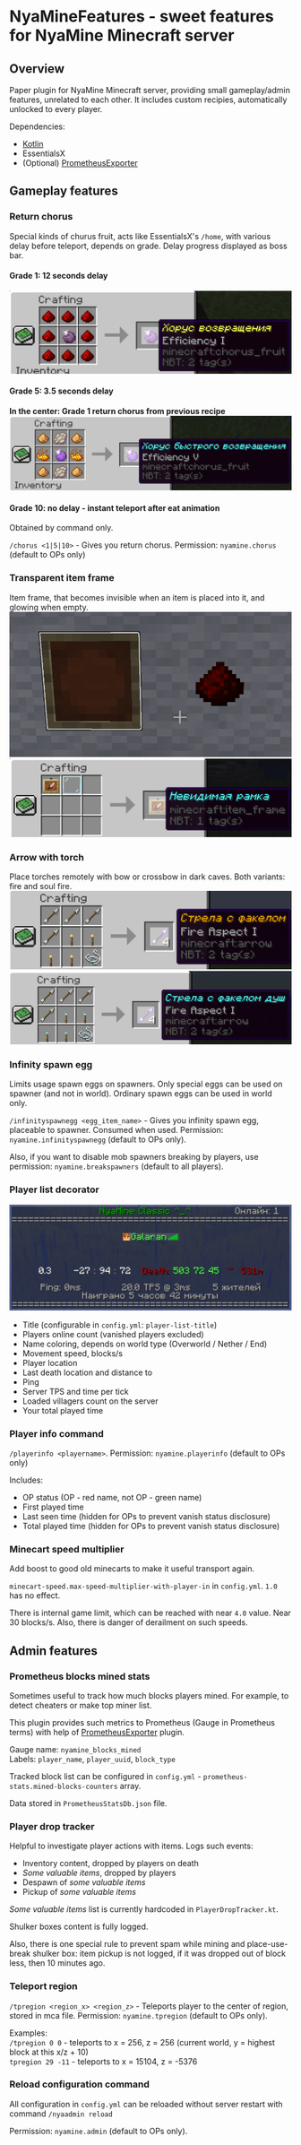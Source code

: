 # NyaMineFeatures - sweet features for NyaMine Minecraft server

## Overview
Paper plugin for NyaMine Minecraft server, providing small gameplay/admin features, unrelated to each other.
It includes custom recipies, automatically unlocked to every player.

Dependencies:
* [Kotlin](https://github.com/galaran/KotlinMC)
* EssentialsX
* (Optional) [PrometheusExporter](https://github.com/sladkoff/minecraft-prometheus-exporter)

## Gameplay features

### Return chorus
Special kinds of churus fruit, acts like EssentialsX's `/home`, with various delay before teleport,
depends on grade. Delay progress displayed as boss bar.

#### Grade 1: 12 seconds delay
![](docs/images/chorus1.png)

#### Grade 5: 3.5 seconds delay
**In the center: Grade 1 return chorus from previous recipe**
![](docs/images/chorus5.png)

#### Grade 10: no delay - instant teleport after eat animation
Obtained by command only.

`/chorus <1|5|10>` - Gives you return chorus. Permission: `nyamine.chorus` (default to OPs only)

### Transparent item frame
Item frame, that becomes invisible when an item is placed into it, and glowing when empty.
![](docs/images/transparent_item_frame_demo.png)
![](docs/images/transparent_item_frame.png)

### Arrow with torch
Place torches remotely with bow or crossbow in dark caves. Both variants: fire and soul fire.
![](docs/images/arrow_with_torch_fire.png)
![](docs/images/arrow_with_torch_soul_fire.png)

### Infinity spawn egg
Limits usage spawn eggs on spawners. Only special eggs can be used on spawner (and not in world).
Ordinary spawn eggs can be used in world only.

`/infinityspawnegg <egg_item_name>` - Gives you infinity spawn egg, placeable to spawner. Consumed when used.
Permission: `nyamine.infinityspawnegg` (default to OPs only).

Also, if you want to disable mob spawners breaking by players, use permission: `nyamine.breakspawners` (default to all players).

### Player list decorator
![](docs/images/decorated_player_list.png)

* Title (configurable in `config.yml`: `player-list-title`)
* Players online count (vanished players excluded)
* Name coloring, depends on world type (Overworld / Nether / End)
* Movement speed, blocks/s
* Player location
* Last death location and distance to
* Ping
* Server TPS and time per tick
* Loaded villagers count on the server
* Your total played time

### Player info command
`/playerinfo <playername>`. Permission: `nyamine.playerinfo` (default to OPs only)

Includes:
* OP status (OP - red name, not OP - green name)
* First played time
* Last seen time (hidden for OPs to prevent vanish status disclosure)
* Total played time (hidden for OPs to prevent vanish status disclosure)

### Minecart speed multiplier
Add boost to good old minecarts to make it useful transport again.

`minecart-speed.max-speed-multiplier-with-player-in` in `config.yml`. `1.0` has no effect.

There is internal game limit, which can be reached with near `4.0` value. Near 30 blocks/s.
Also, there is danger of derailment on such speeds.

## Admin features

### Prometheus blocks mined stats
Sometimes useful to track how much blocks players mined.
For example, to detect cheaters or make top miner list.

This plugin provides such metrics to Prometheus (Gauge in Prometheus terms) with help of
[PrometheusExporter](https://github.com/sladkoff/minecraft-prometheus-exporter) plugin.

Gauge name: `nyamine_blocks_mined`  
Labels: `player_name`, `player_uuid`, `block_type`

Tracked block list can be configured in `config.yml` - `prometheus-stats.mined-blocks-counters` array.

Data stored in `PrometheusStatsDb.json` file.

### Player drop tracker
Helpful to investigate player actions with items. Logs such events:

* Inventory content, dropped by players on death
* _Some valuable items_, dropped by players
* Despawn of _some valuable items_
* Pickup of _some valuable items_

_Some valuable items_ list is currently hardcoded in `PlayerDropTracker.kt`.

Shulker boxes content is fully logged.

Also, there is one special rule to prevent spam while mining and place-use-break shulker box:
item pickup is not logged, if it was dropped out of block less, then 10 minutes ago.

### Teleport region
`/tpregion <region_x> <region_z>` - Teleports player to the center of region, stored in mca file.
Permission: `nyamine.tpregion` (default to OPs only).

Examples:  
`/tpregion 0 0` - teleports to x = 256, z = 256 (current world, y = highest block at this x/z + 10)  
`tpregion 29 -11` - teleports to x = 15104, z = -5376

### Reload configuration command
All configuration in `config.yml` can be reloaded without server restart with command `/nyaadmin reload`

Permission: `nyamine.admin` (default to OPs only).
